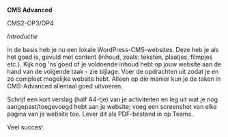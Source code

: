 **CMS Advanced**

CMS2-OP3/OP4

*Introductie*

In de basis heb je nu een lokale WordPress-CMS-websites. Deze heb je als het goed is, gevuld met content (inhoud, zoals: teksten, plaatjes, filmpjes etc.). Kijk nog 'ns goed of je voldoende inhoud hebt op jouw website aan de hand van de volgende taak - zie bijlage. Voer de opdrachten uit zodat je en zo compleet mogelijke website hebt. Alleen op die manier kun je de taken in CMS-Advanced allemaal goed uitvoeren.

Schrijf een kort verslag (half A4-tje) van je activiteiten en leg uit wat je nog aangepast/toegevoegd hebt aan je website; voeg een screenshot van elke pagina van je website toe.
Lever dit als PDF-bestand in op Teams.

Veel succes!